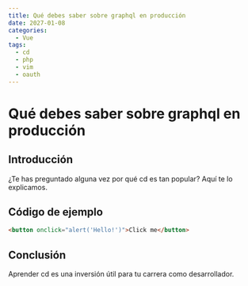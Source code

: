 ```yaml
---
title: Qué debes saber sobre graphql en producción
date: 2027-01-08
categories:
  - Vue
tags:
  - cd
  - php
  - vim
  - oauth
---
```


# Qué debes saber sobre graphql en producción

## Introducción

¿Te has preguntado alguna vez por qué cd es tan popular? Aquí te lo explicamos.

## Código de ejemplo

```html
<button onclick="alert('Hello!')">Click me</button>
```

## Conclusión

Aprender cd es una inversión útil para tu carrera como desarrollador.